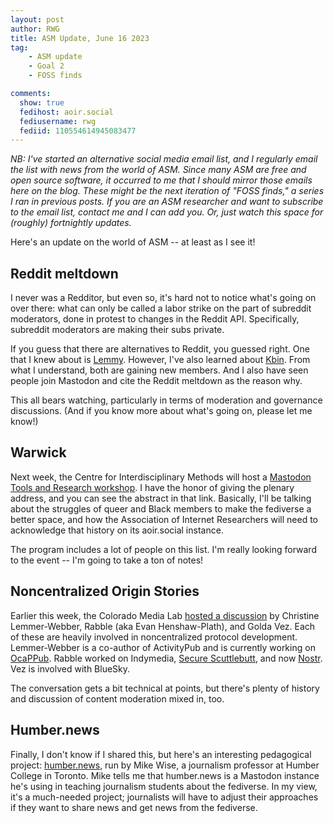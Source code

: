 ```yaml
---
layout: post
author: RWG
title: ASM Update, June 16 2023
tag:
    - ASM update
    - Goal 2
    - FOSS finds

comments:
  show: true
  fedihost: aoir.social
  fediusername: rwg
  fediid: 110554614945083477
---
```

*NB: I've started an alternative social media email list, and I regularly email the list with news from the world of ASM. Since many ASM are free and open source software, it occurred to me that I should mirror those emails here on the blog. These might be the next iteration of "FOSS finds," a series I ran in previous posts. If you are an ASM researcher and want to subscribe to the email list, contact me and I can add you. Or, just watch this space for (roughly) fortnightly updates.*

Here's an update on the world of ASM -- at least as I see it!

<!-- more -->

## Reddit meltdown

I never was a Redditor, but even so, it's hard not to notice what's going on over there: what can only be called a labor strike on the part of subreddit moderators, done in protest to changes in the Reddit API. Specifically, subreddit moderators are making their subs private.

If you guess that there are alternatives to Reddit, you guessed right. One that I knew about is [Lemmy](https://join-lemmy.org/). However, I've also learned about [Kbin](https://github.com/ernestwisniewski/kbin). From what I understand, both are gaining new members. And I also have seen people join Mastodon and cite the Reddit meltdown as the reason why.

This all bears watching, particularly in terms of moderation and governance discussions. (And if you know more about what's going on, please let me know!)

## Warwick

Next week, the Centre for Interdisciplinary Methods will host a [Mastodon Tools and Research workshop](https://events.teams.microsoft.com/event/4d682da3-3b4e-4909-9239-743d86cc7dcc@09bacfbd-47ef-4465-9265-3546f2eaf6bc). I have the honor of giving the plenary address, and you can see the abstract in that link. Basically, I'll be talking about the struggles of queer and Black members to make the fediverse a better space, and how the Association of Internet Researchers will need to acknowledge that history on its aoir.social instance.

The program includes a lot of people on this list. I'm really looking forward to the event -- I'm going to take a ton of notes!

## Noncentralized Origin Stories

Earlier this week, the Colorado Media Lab [hosted a discussion](https://www.colorado.edu/lab/medlab/2023/06/06/open-social-media-origin-stories) by Christine Lemmer-Webber, Rabble (aka Evan Henshaw-Plath), and Golda Vez. Each of these are heavily involved in noncentralized protocol development. Lemmer-Webber is a co-author of ActivityPub and is currently working on [OcaPPub](https://gitlab.com/spritely/ocappub). Rabble worked on Indymedia, [Secure Scuttlebutt](https://en.wikipedia.org/wiki/Secure_Scuttlebutt), and now [Nostr](https://en.wikipedia.org/wiki/Nostr). Vez is involved with BlueSky.

The conversation gets a bit technical at points, but there's plenty of history and discussion of content moderation mixed in, too.

## Humber.news
Finally, I don't know if I shared this, but here's an interesting pedagogical project: [humber.news](https://humber.news), run by Mike Wise, a journalism professor at Humber College in Toronto. Mike tells me that humber.news is a Mastodon instance he's using in teaching journalism students about the fediverse. In my view, it's a much-needed project; journalists will have to adjust their approaches if they want to share news and get news from the fediverse.


